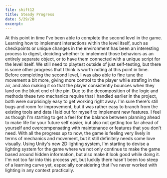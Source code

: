 ```yaml
---
file: shift12
title: Steady Progress
date: 5/29/20
excerpt: 
---
```

At this point in time I've been able to complete the second level in the game. Learning how to implement interactions within the level itself, such as checkpoints or unique changes in the environment has been an interesting process to digest, deciding whether to implement those behaviors as an entirely separate object, or to have them connected with a unique script for the level itself. We still need to playtest outside of just self-testing, but there is some other progress that I think is worth noting at this point in time. Before completing the second level, I was also able to fine tune the movement a bit more, giving more control to the player while strafing in the air, and also making it so that the player consistently bounces when they land on the blunt end of the pin. Due to the decomposition of the logic and methods these two mechanics require that I handled earlier in the project, both were surprisingly easy to get working right away. I'm sure there's still bugs and room for improvement, but it was rather easy to branch from the existing tools and data I laid out for myself to implement new features. I feel as though I'm starting to get a feel for the balance between planning ahead to make life for your future self easier, but also not getting too far ahead of yourself and overcompensating with maintenance or features that you don't need. With all the progress up to now, the game is feeling very lively in terms of mechanics and movement, but it still definitely needs some love visually. Using Unity's new 2D lighting system, I'm starting to devise a lighting system for the game where we not only continue to make the game based around hidden information, but also make it look good while doing it. I'm not too far into this process yet, but luckily there hasn't been too steep of a learning curve yet, especially considering that I've never worked with lighting in any context practically. 